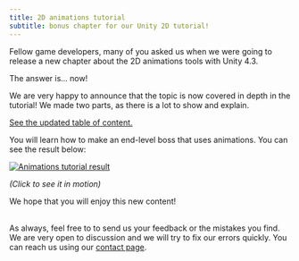 ```yaml
---
title: 2D animations tutorial
subtitle: bonus chapter for our Unity 2D tutorial!
---
```


Fellow game developers, many of you asked us when we were going to release a new chapter about the 2D animations tools with Unity 4.3.

The answer is... now!

We are very happy to announce that the topic is now covered in depth in the tutorial! We made two parts, as there is a lot to show and explain.

[See the updated table of content.](http://pixelnest.io/tutorials/2d-game-unity/table-of-contents/)

You will learn how to make an end-level boss that uses animations. You can see the result below:

[ ![Animations tutorial result](http://pixelnest.io/tutorials/2d-game-unity/animations-2/-img/boss_final.png)](http://pixelnest.io/tutorials/2d-game-unity/animations-2/-img/boss_final.gif)

_(Click to see it in motion)_

We hope that you will enjoy this new content!

<br>As always, feel free to to send us your feedback or the mistakes you find. We are very open to discussion and we will try to fix our errors quickly. You can reach us using our [contact page](/contact).
